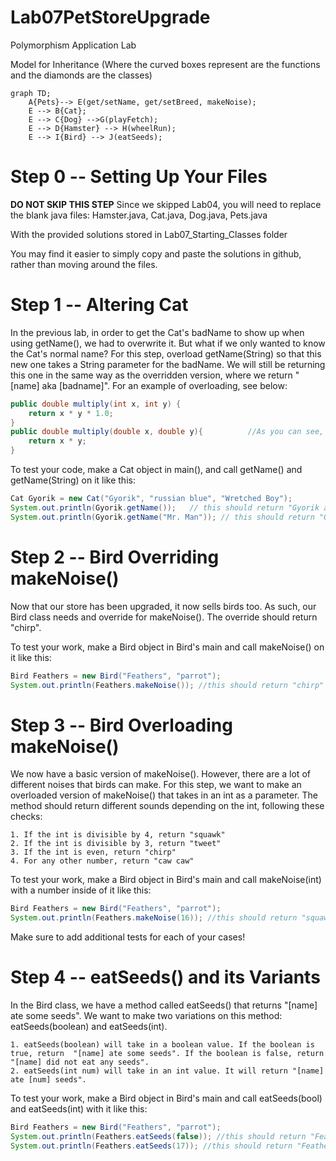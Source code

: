 # Lab07PetStoreUpgrade
Polymorphism Application Lab

Model for Inheritance (Where the curved boxes represent are the functions and the diamonds are the classes)
```mermaid
graph TD;
    A{Pets}--> E(get/setName, get/setBreed, makeNoise);
    E --> B{Cat};
    E --> C{Dog} -->G(playFetch);
    E --> D{Hamster} --> H(wheelRun);
    E --> I{Bird} --> J(eatSeeds);
```

# Step 0 -- Setting Up Your Files
**DO NOT SKIP THIS STEP**
Since we skipped Lab04, you will need to replace the blank java files: Hamster.java, Cat.java, Dog.java, Pets.java

With the provided solutions stored in Lab07_Starting_Classes folder 

You may find it easier to simply copy and paste the solutions in github, rather than moving around the files.

# Step 1 -- Altering Cat
In the previous lab, in order to get the Cat's badName to show up when using getName(), we had to overwrite it. But what if we only wanted to know the Cat's normal name? For this step, overload getName(String) so that this new one takes a String parameter for the badName. We will still be returning this one in the same way as the overridden version, where we return "[name] aka [badname]". For an example of overloading, see below:
```java
public double multiply(int x, int y) {
    return x * y * 1.0;
}
public double multiply(double x, double y){          //As you can see, the only thing that changes about the method's "signature" is the parameters
    return x * y;
}

```
To test your code, make a Cat object in main(), and call getName() and getName(String) on it like this:
```java
Cat Gyorik = new Cat("Gyorik", "russian blue", "Wretched Boy");
System.out.println(Gyorik.getName());   // this should return "Gyorik aka Wretched Boy"
System.out.println(Gyorik.getName("Mr. Man")); // this should return "Gyorik aka Mr. Man"
```

# Step 2 -- Bird Overriding makeNoise()
Now that our store has been upgraded, it now sells birds too. As such, our Bird class needs and override for makeNoise(). The override should return "chirp".

To test your work, make a Bird object in Bird's main and call makeNoise() on it like this:
```java
Bird Feathers = new Bird("Feathers", "parrot");
System.out.println(Feathers.makeNoise()); //this should return "chirp"
```

# Step 3 -- Bird Overloading makeNoise()
We now have a basic version of makeNoise(). However, there are a lot of different noises that birds can make. For this step, we want to make an overloaded version of makeNoise() that takes in an int as a parameter. The method should return different sounds depending on the int, following these checks:
```
1. If the int is divisible by 4, return "squawk"
2. If the int is divisible by 3, return "tweet"
3. If the int is even, return "chirp"
4. For any other number, return "caw caw"
```
To test your work, make a Bird object in Bird's main and call makeNoise(int) with a number inside of it like this:
```java
Bird Feathers = new Bird("Feathers", "parrot");
System.out.println(Feathers.makeNoise(16)); //this should return "squawk"
```
Make sure to add additional tests for each of your cases!

# Step 4 -- eatSeeds() and its Variants
In the Bird class, we have a method called eatSeeds() that returns "[name] ate some seeds". We want to make two variations on this method: eatSeeds(boolean) and eatSeeds(int). 
```
1. eatSeeds(boolean) will take in a boolean value. If the boolean is true, return  "[name] ate some seeds". If the boolean is false, return  "[name] did not eat any seeds".
2. eatSeeds(int num) will take in an int value. It will return "[name] ate [num] seeds".
```
To test your work, make a Bird object in Bird's main and call eatSeeds(bool) and eatSeeds(int) with it like this:
```java
Bird Feathers = new Bird("Feathers", "parrot");
System.out.println(Feathers.eatSeeds(false)); //this should return "Feathers did not eat any seeds"
System.out.println(Feathers.eatSeeds(17)); //this should return "Feathers ate 17 seeds"
```
